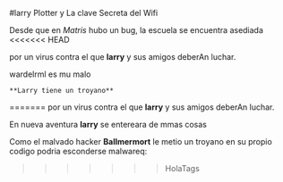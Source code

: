 #larry Plotter y La clave Secreta del Wifi

Desde que en *Matris* hubo un bug, la escuela se encuentra asediada
<<<<<<< HEAD

por un virus contra el que **larry** y sus amigos deberAn luchar.



wardelrml es mu malo


	**Larry tiene un troyano**
=======
por un virus contra el que **larry** y sus amigos deberAn luchar.

En nueva aventura **larry** se entereara de mmas cosas

Como el malvado hacker **Ballmermort** le metio un troyano
en su propio codigo podria esconderse malwareq:
>>>>>>> HolaTags
